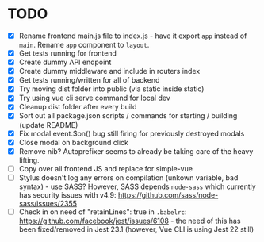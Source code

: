 # TODO

- [x] Rename frontend main.js file to index.js - have it export `app` instead of `main`. Rename `app` component to `layout`.
- [x] Get tests running for frontend
- [x] Create dummy API endpoint
- [x] Create dummy middleware and include in routers index
- [x] Get tests running/written for all of backend
- [x] Try moving dist folder into public (via static inside static)
- [x] Try using vue cli serve command for local dev
- [x] Cleanup dist folder after every build
- [x] Sort out all package.json scripts / commands for starting / building (update README)
- [x] Fix modal event.$on() bug still firing for previously destroyed modals
- [x] Close modal on background click
- [x] Remove nib? Autoprefixer seems to already be taking care of the heavy lifting.
- [ ] Copy over all frontend JS and replace for simple-vue
- [ ] Stylus doesn't log any errors on compilation (unkown variable, bad syntax) - use SASS? However, SASS depends `node-sass` which currently has security issues with v4.9: https://github.com/sass/node-sass/issues/2355
- [ ] Check in on need of "retainLines": true in `.babelrc`: https://github.com/facebook/jest/issues/6108 - the need of this has been fixed/removed in Jest 23.1 (however, Vue CLI is using Jest 22 still)
